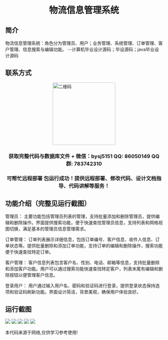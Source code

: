 <p><h1 align="center">物流信息管理系统</h1></p>

## 简介
物流信息管理系统：角色分为管理员、用户；业务管理、系统管理、订单管理、客户管理、信息搜索与编辑功能。    --计算机毕业设计源码；毕设源码；java毕业设计源码


## 联系方式
<img src="https://bs-1329754181.cos.ap-shanghai.myqcloud.com/wx.jpg" alt="二维码" style="display: block; margin: 0 auto;" width="200px">
<p><h3 align="center">获取完整代码与数据库文件 + 微信：bysj5151 QQ: 86050149 QQ群: 783742310</h3></p>
<p><h3 align="center">可帮忙远程部署 包运行成功！提供远程部署、修改代码、设计文档指导、代码讲解等服务！</h3></p>

## 功能介绍（完整见运行截图）
管理员： 主要功能包括管理员列表的管理，支持批量添加和删除管理员，提供编辑和删除操作。界面提供搜索功能，便于快速查找管理员信息，支持列表和网格视图切换，满足基本的管理员信息管理需求。

订单管理： 订单列表展示详细信息，包括订单编号、客户信息、收件人信息、订单状态等。提供批量删除和添加订单功能，支持订单的编辑和删除操作，搜索功能便于快速查找特定订单。

客户管理： 客户信息列表包含客户名、性别、电话、邮箱等信息，支持批量删除和添加客户功能。用户可以通过搜索功能快速查找特定客户，列表末尾有编辑和删除按钮以便管理客户信息。

登录用户： 用户通过输入用户名、密码和验证码进行登录，提供登录状态保持选项和验证码刷新功能。界面设计简洁，背景美观，确保用户体验良好。


## 运行截图
![](imgs/588112-20230627122403135-1757847588.png)
![](imgs/588112-20230627122410695-743056267.png)
![](imgs/588112-20230627122417634-806832442.png)
![](imgs/588112-20230627122422378-939566731.png)
![](imgs/588112-20230627122426774-1324794584.png)

<p>本代码来源于网络,仅供学习参考使用!</p>
